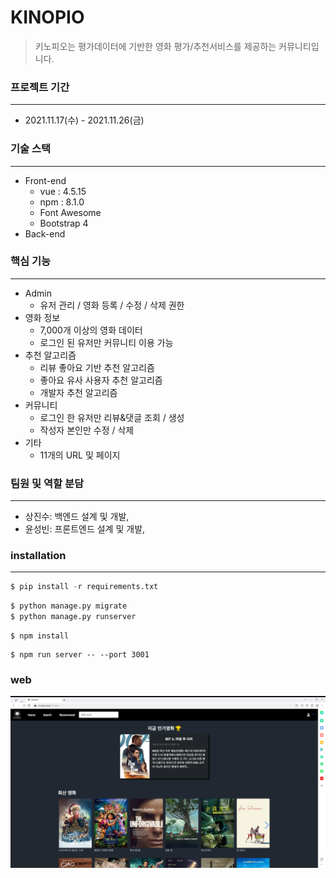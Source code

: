 # KINOPIO

>키노피오는 평가데이터에 기반한 영화 평가/추천서비스를 제공하는 커뮤니티입니다.
>
>

### 프로젝트 기간

---

* 2021.11.17(수) - 2021.11.26(금)



### 기술 스택

---

* Front-end
  * vue : 4.5.15
  * npm : 8.1.0
  * Font Awesome
  * Bootstrap 4
* Back-end

### 핵심 기능

---

* Admin
  * 유저 관리 / 영화 등록 / 수정 / 삭제 권한
* 영화 정보
  * 7,000개 이상의 영화 데이터
  * 로그인 된 유저만 커뮤니티 이용 가능
* 추천 알고리즘
  * 리뷰 좋아요 기반 추천 알고리즘
  * 좋아요 유사 사용자 추천 알고리즘
  * 개발자 추천 알고리즘
* 커뮤니티
  * 로그인 한 유저만 리뷰&댓글 조회 / 생성
  * 작성자 본인만 수정 / 삭제
* 기타
  * 11개의 URL 및 페이지



### 팀원 및 역할 분담

---

* 상진수: 백엔드 설계 및 개발, 
* 윤성빈: 프론트엔드 설계 및 개발,



### installation

---

```python
$ pip install -r requirements.txt
```

```python
$ python manage.py migrate
$ python manage.py runserver
```

```vue
$ npm install
```

```vue
$ npm run server -- --port 3001
```



### web

![image-20211130224844739](md-images/image-20211130224844739.png)

